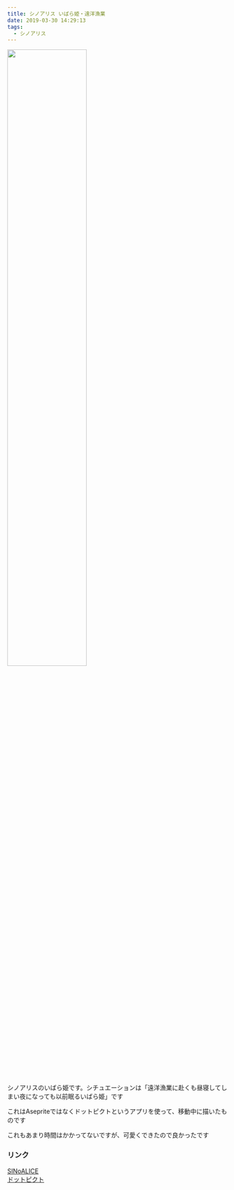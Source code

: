 ```yaml
---
title: シノアリス いばら姫・遠洋漁業
date: 2019-03-30 14:29:13
tags:
  - シノアリス
---
```


<img src="/image-blog/images/D2eSShuUkAAzbfL.png" width=60%>

シノアリスのいばら姫です。シチュエーションは「遠洋漁業に赴くも昼寝してしまい夜になっても以前眠るいばら姫」です

これはAsepriteではなくドットピクトというアプリを使って、移動中に描いたものです

これもあまり時間はかかってないですが、可愛くできたので良かったです

### リンク
[SINoALICE](http://sinoalice.jp)  
[ドットピクト](https://play.google.com/store/apps/details?id=net.dotpicko.dotpict&hl=ja)

